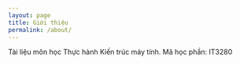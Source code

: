 ```yaml
---
layout: page
title: Giới thiệu
permalink: /about/
---
```


Tài liệu môn học Thực hành Kiến trúc máy tính.
Mã học phần: IT3280
